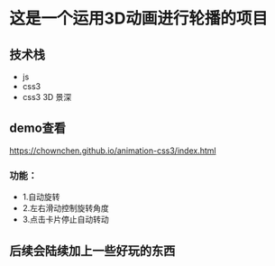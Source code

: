 # 这是一个运用3D动画进行轮播的项目

## 技术栈
- js 
- css3
- css3 3D 景深

## demo查看
https://chownchen.github.io/animation-css3/index.html

### 功能：
- 1.自动旋转
- 2.左右滑动控制旋转角度
- 3.点击卡片停止自动转动

## 后续会陆续加上一些好玩的东西
